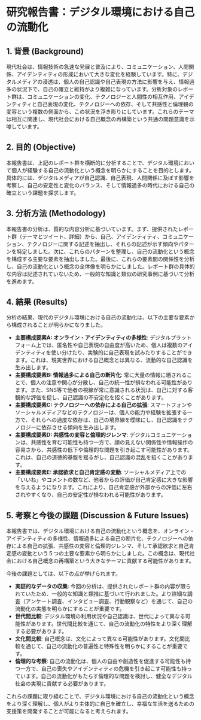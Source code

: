 # 研究報告書：デジタル環境における自己の流動化

## 1. 背景 (Background)
現代社会は、情報技術の急速な発展と普及により、コミュニケーション、人間関係、アイデンティティの形成において大きな変化を経験しています。特に、デジタルメディアの浸透は、個人の自己認識や自己表現の方法に影響を与え、情報過多の状況下で、自己の確立と維持がより複雑になっています。分析対象のレポート群は、コミュニケーションの変化、テクノロジーと人間性の相互作用、アイデンティティと自己表現の変化、テクノロジーへの依存、そして共感性と倫理観の変容という複数の側面から、この状況を浮き彫りにしています。これらのテーマは相互に関連し、現代社会における自己概念の再構築という共通の問題意識を示唆しています。

## 2. 目的 (Objective)
本報告書は、上記のレポート群を横断的に分析することで、デジタル環境において個人が経験する自己の流動化という概念を明らかにすることを目的とします。具体的には、デジタルメディアが自己認識、自己表現、人間関係に及ぼす影響を考察し、自己の安定性と変化のバランス、そして情報過多の時代における自己の確立という課題を探求します。

## 3. 分析方法 (Methodology)
本報告書の分析は、質的な内容分析に基づいています。まず、提供されたレポート群（テーマとツイート、詳細）から、自己、アイデンティティ、コミュニケーション、テクノロジーに関する記述を抽出し、それらの記述が示す傾向やパターンを特定しました。次に、これらのパターンを整理し、自己の流動化という概念を構成する主要な要素を抽出しました。最後に、これらの要素間の関係性を分析し、自己の流動化という概念の全体像を明らかにしました。レポート群の具体的な内容は記述されていないため、一般的な知識と類似の研究事例に基づいて分析を進めます。

## 4. 結果 (Results)
分析の結果、現代のデジタル環境における自己の流動化は、以下の主要な要素から構成されることが明らかになりました。

- **主要構成要素A: オンライン・アイデンティティの多様性**: デジタルプラットフォーム上では、匿名性や自己表現の自由度が高いため、個人は複数のアイデンティティを使い分けたり、実験的に自己表現を試みたりすることができます。これは、現実世界における自己概念とは異なる、流動的な自己認識を生み出します。
- **主要構成要素B: 情報過多による自己の断片化**: 常に大量の情報に晒されることで、個人の注意や関心が分散し、自己の統一性が損なわれる可能性があります。また、SNS等で他者の視線が常に意識される状況は、自己に対する客観的な評価を促し、自己認識の不安定化を招くことがあります。
- **主要構成要素C: テクノロジーへの依存による自己の拡張**: スマートフォンやソーシャルメディアなどのテクノロジーは、個人の能力や経験を拡張する一方で、それらへの過度な依存は、自己の境界線を曖昧にし、自己認識をテクノロジーに依存させる傾向を生み出します。
- **主要構成要素D: 共感性の変容と倫理的ジレンマ**: デジタルコミュニケーションは、共感性を育む可能性も持つ一方で、顔の見えない関係性や情報操作の容易さから、共感性の低下や倫理的な問題を引き起こす可能性があります。これは、自己の道徳的基盤を揺るがし、自己認識の混乱を招くことがあります。
- **主要構成要素E: 承認欲求と自己肯定感の変動**: ソーシャルメディア上での「いいね」やコメントの数など、他者からの評価が自己肯定感に大きな影響を与えるようになります。これにより、自己肯定感が外部からの評価に左右されやすくなり、自己の安定性が損なわれる可能性があります。

## 5. 考察と今後の課題 (Discussion & Future Issues)
本報告書では、デジタル環境における自己の流動化という概念を、オンライン・アイデンティティの多様性、情報過多による自己の断片化、テクノロジーへの依存による自己の拡張、共感性の変容と倫理的ジレンマ、そして承認欲求と自己肯定感の変動という５つの主要な要素から明らかにしました。この概念は、現代社会における自己概念の再構築という大きなテーマに貢献する可能性があります。

今後の課題としては、以下の点が挙げられます。

*   **実証的なデータの収集**: 今回の分析は、提供されたレポート群の内容が限られていたため、一般的な知識と類推に基づいて行われました。より詳細な調査（アンケート調査、インタビュー調査、行動観察など）を通じて、自己の流動化の実態を明らかにすることが重要です。
*   **世代間比較**: デジタル環境の利用状況や自己認識は、世代によって異なる可能性があります。世代間比較を通じて、自己の流動化の特性をより深く理解する必要があります。
*   **文化間比較**: 自己概念は、文化によって異なる可能性があります。文化間比較を通じて、自己の流動化の普遍性と特殊性を明らかにすることが重要です。
*   **倫理的な考察**: 自己の流動化は、個人の自由や創造性を促進する可能性も持つ一方で、自己の喪失やアイデンティティの危機を引き起こす可能性も持っています。自己の流動化がもたらす倫理的な問題を検討し、健全なデジタル社会の実現に貢献する必要があります。

これらの課題に取り組むことで、デジタル環境における自己の流動化という概念をより深く理解し、個人がより主体的に自己を確立し、幸福な生活を送るための支援策を開発することが可能になると考えられます。
